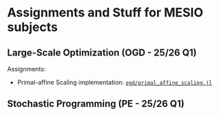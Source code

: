 # Assignments and Stuff for MESIO subjects

## Large-Scale Optimization (OGD - 25/26 Q1)

Assignments:

- Primal-affine Scaling implementation: [`ogd/primal_affine_scaling.jl`](./ogd/primal_affine_scaling.jl)
    
## Stochastic Programming (PE - 25/26 Q1)
